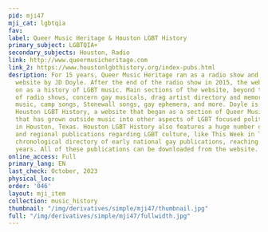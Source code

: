 ```yaml
---
pid: mji47
mji_cat: lgbtqia
fav: 
label: Queer Music Heritage & Houston LGBT History
primary_subject: LGBTQIA+
secondary_subjects: Houston, Radio
link: http://www.queermusicheritage.com
link_2: https://www.houstonlgbthistory.org/index-pubs.html
desription: For 15 years, Queer Music Heritage ran as a radio show and accompanying
  website by JD Doyle. After the end of the radio show in 2015, the website has lived
  on as a history of LGBT music. Main sections of the website, beyond the full archive
  of radio shows, concern gay musicals, drag artist directory and memorabilia, women’s
  music, camp songs, Stonewall songs, gay ephemera, and more. Doyle is also behind
  Houston LGBT History, a website that began as a section of Queer Music Heritage
  that has grown outside music into other aspects of LGBT focused politics and culture
  in Houston, Texas. Houston LGBT History also features a huge number of national
  and regional publications regarding LGBT culture, like This Week in Texas and a
  chronological directory of early national gay publications, reaching back over 50
  years. All of these publications can be downloaded from the website.
online_access: Full
primary_lang: EN
last_check: October, 2023
physical_loc: 
order: '046'
layout: mji_item
collection: music_history
thumbnail: "/img/derivatives/simple/mji47/thumbnail.jpg"
full: "/img/derivatives/simple/mji47/fullwidth.jpg"
---
```


